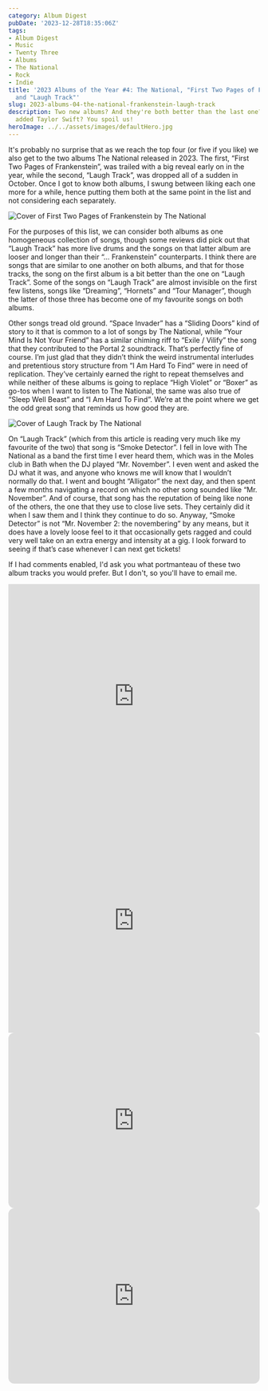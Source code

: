 ```yaml
---
category: Album Digest
pubDate: '2023-12-28T18:35:06Z'
tags:
- Album Digest
- Music
- Twenty Three
- Albums
- The National
- Rock
- Indie
title: '2023 Albums of the Year #4: The National, "First Two Pages of Frankenstein"
  and "Laugh Track"'
slug: 2023-albums-04-the-national-frankenstein-laugh-track
description: Two new albums? And they're both better than the last one? And now with
  added Taylor Swift? You spoil us!
heroImage: ../../assets/images/defaultHero.jpg
---
```

It's probably no surprise that as we reach the top four (or five if you like) we also get to the two albums The National released in 2023. The first, “First Two Pages of Frankenstein”, was trailed with a big reveal early on in the year, while the second, “Laugh Track”, was dropped all of a sudden in October. Once I got to know both albums, I swung between liking each one more for a while, hence putting them both at the same point in the list and not considering each separately. 

![Cover of First Two Pages of Frankenstein by The National](../../assets/images/albums-2023/the-national-first-two-pages.jpeg)

For the purposes of this list, we can consider both albums as one homogeneous collection of songs, though some reviews did pick out that “Laugh Track” has more live drums and the songs on that latter album are looser and longer than their “… Frankenstein” counterparts. I think there are songs that are similar to one another on both albums, and that for those tracks, the song on the first album is a bit better than the one on “Laugh Track”. Some of the songs on “Laugh Track” are almost invisible on the first few listens, songs like “Dreaming”, “Hornets” and “Tour Manager”, though the latter of those three has become one of my favourite songs on both albums.

Other songs tread old ground. “Space Invader” has a “Sliding Doors” kind of story to it that is common to a lot of songs by The National, while “Your Mind Is Not Your Friend” has a similar chiming riff to “Exile / Vilify” the song that they contributed to the Portal 2 soundtrack. That’s perfectly fine of course. I’m just glad that they didn’t think the weird instrumental interludes and pretentious story structure from “I Am Hard To Find” were in need of replication. They’ve certainly earned the right to repeat themselves and while neither of these albums is going to replace “High Violet” or “Boxer” as go-tos when I want to listen to The National, the same was also true of “Sleep Well Beast” and “I Am Hard To Find”. We’re at the point where we get the odd great song that reminds us how good they are.

![Cover of Laugh Track by The National](../../assets/images/albums-2023/the-national-laugh-track.jpeg)

On “Laugh Track” (which from this article is reading very much like my favourite of the two) that song is “Smoke Detector”. I fell in love with The National as a band the first time I ever heard them, which was in the Moles club in Bath when the DJ played “Mr. November”. I even went and asked the DJ what it was, and anyone who knows me will know that I wouldn’t normally do that. I went and bought “Alligator” the next day, and then spent a few months navigating a record on which no other song sounded like “Mr. November”. And of course, that song has the reputation of being like none of the others, the one that they use to close live sets. They certainly did it when I saw them and I think they continue to do so. Anyway, “Smoke Detector” is not “Mr. November 2: the novembering” by any means, but it does have a lovely loose feel to it that occasionally gets ragged and could very well take on an extra energy and intensity at a gig. I look forward to seeing if that’s case whenever I can next get tickets!

If I had comments enabled, I'd ask you what portmanteau of these two album tracks you would prefer. But I don't, so you'll have to email me.

<iframe allow="autoplay *; encrypted-media *;" frameborder="0" height="450" style="width:100%;max-width:660px;overflow:hidden;background:transparent;" sandbox="allow-forms allow-popups allow-same-origin allow-scripts allow-storage-access-by-user-activation allow-top-navigation-by-user-activation" src="https://embed.music.apple.com/gb/album/first-two-pages-of-frankenstein/1660282625"></iframe>

<iframe allow="autoplay *; encrypted-media *;" frameborder="0" height="450" style="width:100%;max-width:660px;overflow:hidden;background:transparent;" sandbox="allow-forms allow-popups allow-same-origin allow-scripts allow-storage-access-by-user-activation allow-top-navigation-by-user-activation" src="https://embed.music.apple.com/gb/album/laugh-track/1704171991"></iframe>

<iframe style="border-radius:12px" src="https://open.spotify.com/embed/album/5Mc6uebYtKnRc5I7bjlNB6?utm_source=generator" width="100%" height="352" frameBorder="0" allowfullscreen="" allow="autoplay; clipboard-write; encrypted-media; fullscreen; picture-in-picture" loading="lazy"></iframe>

<iframe style="border-radius:12px" src="https://open.spotify.com/embed/album/7re8T0K3s8v3S3xeiQcOYi?utm_source=generator" width="100%" height="352" frameBorder="0" allowfullscreen="" allow="autoplay; clipboard-write; encrypted-media; fullscreen; picture-in-picture" loading="lazy"></iframe>
